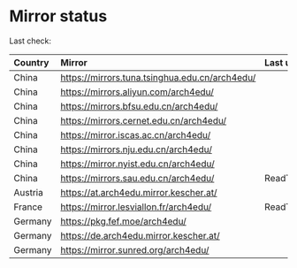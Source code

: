 <script src="./time.js"></script>
# Mirror status
Last check: <script type="text/javascript">localize(1734715148.846264);</script>

|Country|Mirror|Last update|
|:------|:-----|:----------|
|China|https://mirrors.tuna.tsinghua.edu.cn/arch4edu/|<script type="text/javascript">localize(1734676955);</script>|
|China|https://mirrors.aliyun.com/arch4edu/|<script type="text/javascript">localize(1734676955);</script>|
|China|https://mirrors.bfsu.edu.cn/arch4edu/|<script type="text/javascript">localize(1734676955);</script>|
|China|https://mirrors.cernet.edu.cn/arch4edu/|<script type="text/javascript">localize(1734676955);</script>|
|China|https://mirror.iscas.ac.cn/arch4edu/|<script type="text/javascript">localize(1734633662);</script>|
|China|https://mirrors.nju.edu.cn/arch4edu/|<script type="text/javascript">localize(1734590824);</script>|
|China|https://mirror.nyist.edu.cn/arch4edu/|<script type="text/javascript">localize(1734676955);</script>|
|China|https://mirrors.sau.edu.cn/arch4edu/|ReadTimeout|
|Austria|https://at.arch4edu.mirror.kescher.at/|<script type="text/javascript">localize(1734676955);</script>|
|France|https://mirror.lesviallon.fr/arch4edu/|ReadTimeout|
|Germany|https://pkg.fef.moe/arch4edu/|<script type="text/javascript">localize(1734676955);</script>|
|Germany|https://de.arch4edu.mirror.kescher.at/|<script type="text/javascript">localize(1734676955);</script>|
|Germany|https://mirror.sunred.org/arch4edu/|<script type="text/javascript">localize(1734676955);</script>|

<script src="./tablefilter/tablefilter.js"></script>
<script src="./table.js"></script>